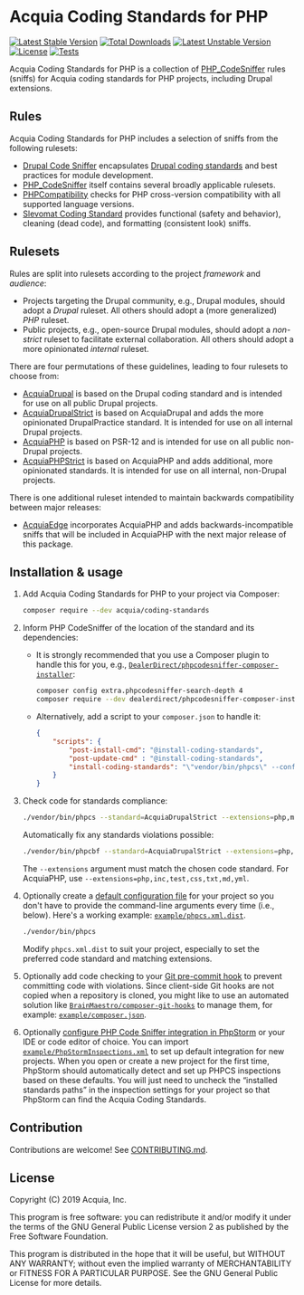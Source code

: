 # Acquia Coding Standards for PHP

[![Latest Stable Version](https://poser.pugx.org/acquia/coding-standards/v/stable)](https://packagist.org/packages/acquia/coding-standards)
[![Total Downloads](https://poser.pugx.org/acquia/coding-standards/downloads)](https://packagist.org/packages/acquia/coding-standards)
[![Latest Unstable Version](https://poser.pugx.org/acquia/coding-standards/v/unstable)](https://packagist.org/packages/acquia/coding-standards)
[![License](https://poser.pugx.org/acquia/coding-standards/license)](https://packagist.org/packages/acquia/coding-standards)
[![Tests](https://github.com/acquia/coding-standards-php/actions/workflows/orca.yml/badge.svg)](https://github.com/acquia/coding-standards-php/actions/workflows/orca.yml)

Acquia Coding Standards for PHP is a collection of [PHP_CodeSniffer](https://github.com/squizlabs/PHP_CodeSniffer) rules (sniffs) for Acquia coding standards for PHP projects, including Drupal extensions.

## Rules

Acquia Coding Standards for PHP includes a selection of sniffs from the following rulesets:

* [Drupal Code Sniffer](https://packagist.org/packages/drupal/coder) encapsulates [Drupal coding standards](https://www.drupal.org/coding-standards ) and best practices for module development.
* [PHP_CodeSniffer](https://packagist.org/packages/squizlabs/php_codesniffer) itself contains several broadly applicable rulesets.
* [PHPCompatibility](https://github.com/PHPCompatibility/PHPCompatibility) checks for PHP cross-version compatibility with all supported language versions.
* [Slevomat Coding Standard](https://github.com/slevomat/coding-standard) provides functional (safety and behavior), cleaning (dead code), and formatting (consistent look) sniffs.

## Rulesets

Rules are split into rulesets according to the project *framework* and *audience*:

* Projects targeting the Drupal community, e.g., Drupal modules, should adopt a *Drupal* ruleset. All others should adopt a (more generalized) *PHP* ruleset.
* Public projects, e.g., open-source Drupal modules, should adopt a *non-strict* ruleset to facilitate external collaboration. All others should adopt a more opinionated *internal* ruleset.

There are four permutations of these guidelines, leading to four rulesets to choose from:

* [AcquiaDrupal](src/Standards/AcquiaDrupal/ruleset.xml) is based on the Drupal coding standard and is intended for use on all public Drupal projects.
* [AcquiaDrupalStrict](src/Standards/AcquiaDrupalStrict/ruleset.xml) is based on AcquiaDrupal and adds the more opinionated DrupalPractice standard. It is intended for use on all internal Drupal projects.
* [AcquiaPHP](src/Standards/AcquiaPHP/ruleset.xml) is based on PSR-12 and is intended for use on all public non-Drupal projects.
* [AcquiaPHPStrict](src/Standards/AcquiaPHPStrict/ruleset.xml) is based on AcquiaPHP and adds additional, more opinionated standards. It is intended for use on all internal, non-Drupal projects.

There is one additional ruleset intended to maintain backwards compatibility between major releases:

* [AcquiaEdge](src/Standards/AcquiaEdge/ruleset.xml) incorporates AcquiaPHP and adds backwards-incompatible sniffs that will be included in AcquiaPHP with the next major release of this package.

## Installation & usage

1. Add Acquia Coding Standards for PHP to your project via Composer:

    ```bash
    composer require --dev acquia/coding-standards
    ```

1. Inform PHP CodeSniffer of the location of the standard and its dependencies:

    * It is strongly recommended that you use a Composer plugin to handle this for you, e.g., [`DealerDirect/phpcodesniffer-composer-installer`](https://github.com/DealerDirect/phpcodesniffer-composer-installer):

        ```bash
        composer config extra.phpcodesniffer-search-depth 4
        composer require --dev dealerdirect/phpcodesniffer-composer-installer
        ```

    * Alternatively, add a script to your `composer.json` to handle it:

        ```json
        {
            "scripts": {
                "post-install-cmd": "@install-coding-standards",
                "post-update-cmd" : "@install-coding-standards",
                "install-coding-standards": "\"vendor/bin/phpcs\" --config-set installed_paths vendor/acquia/coding-standards/src/Standards,vendor/drupal/coder/coder_sniffer,vendor/phpcompatibility/php-compatibility,vendor/slevomat/coding-standard"
            }
        }
        ```

1. Check code for standards compliance:

    ```bash
    ./vendor/bin/phpcs --standard=AcquiaDrupalStrict --extensions=php,module,inc,install,test,profile,theme,css,info,txt,md,yml path/to/code
    ```

    Automatically fix any standards violations possible:

    ```bash
    ./vendor/bin/phpcbf --standard=AcquiaDrupalStrict --extensions=php,module,inc,install,test,profile,theme,css,info,txt,md,yml path/to/code
    ```

    The `--extensions` argument must match the chosen code standard. For AcquiaPHP, use `--extensions=php,inc,test,css,txt,md,yml`.

1. Optionally create a [default configuration file](https://github.com/squizlabs/PHP_CodeSniffer/wiki/Advanced-Usage#using-a-default-configuration-file) for your project so you don't have to provide the command-line arguments every time (i.e., below). Here's a working example: [`example/phpcs.xml.dist`](example/phpcs.xml.dist).

    ```bash
    ./vendor/bin/phpcs
    ```

    Modify `phpcs.xml.dist` to suit your project, especially to set the preferred code standard and matching extensions.

1. Optionally add code checking to your [Git pre-commit hook](https://git-scm.com/book/en/v2/Customizing-Git-Git-Hooks) to prevent committing code with violations. Since client-side Git hooks are not copied when a repository is cloned, you might like to use an automated solution like [`BrainMaestro/composer-git-hooks`](https://packagist.org/packages/BrainMaestro/composer-git-hooks) to manage them, for example: [`example/composer.json`](example/composer.json).

1. Optionally [configure PHP Code Sniffer integration in PhpStorm](https://www.jetbrains.com/help/phpstorm/using-php-code-sniffer.html) or your IDE or code editor of choice. You can import [`example/PhpStormInspections.xml`](example/PhpStormInspections.xml) to set up default integration for new projects. When you open or create a new project for the first time, PhpStorm should automatically detect and set up PHPCS inspections based on these defaults. You will just need to uncheck the “installed standards paths” in the inspection settings for your project so that PhpStorm can find the Acquia Coding Standards.

## Contribution

Contributions are welcome! See [CONTRIBUTING.md](CONTRIBUTING.md).

## License

Copyright (C) 2019 Acquia, Inc.

This program is free software: you can redistribute it and/or modify it under the terms of the GNU General Public License version 2 as published by the Free Software Foundation.

This program is distributed in the hope that it will be useful, but WITHOUT ANY WARRANTY; without even the implied warranty of MERCHANTABILITY or FITNESS FOR A PARTICULAR PURPOSE. See the GNU General Public License for more details.
